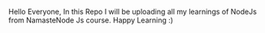 Hello Everyone, In this Repo I will be uploading all my learnings of NodeJs from NamasteNode Js course.   Happy Learning  :)
